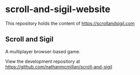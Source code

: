 # scroll-and-sigil-website
This repository holds the content of https://scrollandsigil.com

## Scroll and Sigil
A multiplayer browser-based game.

View the development repository at https://github.com/nathanmcmillan/scroll-and-sigil
